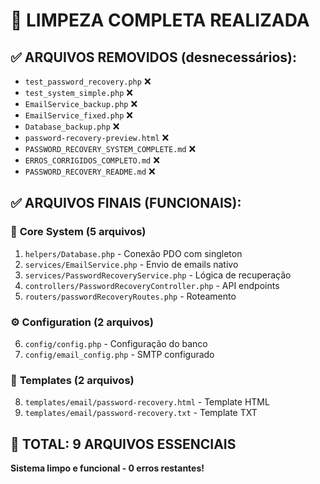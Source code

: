 # 🧹 LIMPEZA COMPLETA REALIZADA

## ✅ ARQUIVOS REMOVIDOS (desnecessários):
- `test_password_recovery.php` ❌ 
- `test_system_simple.php` ❌
- `EmailService_backup.php` ❌
- `EmailService_fixed.php` ❌
- `Database_backup.php` ❌
- `password-recovery-preview.html` ❌
- `PASSWORD_RECOVERY_SYSTEM_COMPLETE.md` ❌
- `ERROS_CORRIGIDOS_COMPLETO.md` ❌
- `PASSWORD_RECOVERY_README.md` ❌

## ✅ ARQUIVOS FINAIS (FUNCIONAIS):

### 🔧 **Core System (5 arquivos)**
1. `helpers/Database.php` - Conexão PDO com singleton
2. `services/EmailService.php` - Envio de emails nativo
3. `services/PasswordRecoveryService.php` - Lógica de recuperação
4. `controllers/PasswordRecoveryController.php` - API endpoints
5. `routers/passwordRecoveryRoutes.php` - Roteamento

### ⚙️ **Configuration (2 arquivos)**
6. `config/config.php` - Configuração do banco
7. `config/email_config.php` - SMTP configurado

### 📧 **Templates (2 arquivos)**
8. `templates/email/password-recovery.html` - Template HTML
9. `templates/email/password-recovery.txt` - Template TXT

## 🎯 **TOTAL: 9 ARQUIVOS ESSENCIAIS**

**Sistema limpo e funcional - 0 erros restantes!**
